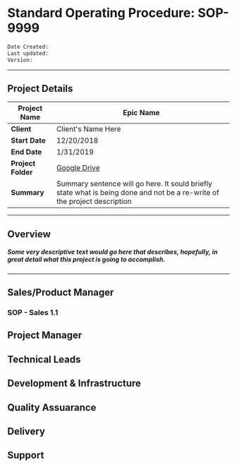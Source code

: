 # Standard Operating Procedure: SOP-9999
```sh
Date Created:
Last updated: 
Version:
```
---  
## Project Details
| Project Name | Epic Name |
| ------ | ------ |
| **Client** | Client's Name Here |
| **Start Date** | 12/20/2018 |
| **End Date** | 1/31/2019 |
| **Project Folder** | [Google Drive](http://#)|
| **Summary** | Summary sentence will go here. It sould briefly state what is being done and not be a re-write of the project description |
---
## Overview   
##### Some very descriptive text would go here that describes, hopefully, in great detail what this project is going to accomplish.   
---

## Sales/Product Manager 
### SOP - Sales 1.1
## Project Manager 
## Technical Leads 
## Development & Infrastructure 
## Quality Assuarance 
## Delivery 
## Support   


